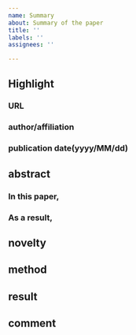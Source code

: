 ```yaml
---
name: Summary
about: Summary of the paper
title: ''
labels: ''
assignees: ''

---
```


## Highlight
### URL
### author/affiliation
### publication date(yyyy/MM/dd)

## abstract
### In this paper,
### As a result,

## novelty

## method

## result

## comment
